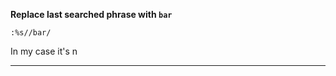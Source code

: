 **Replace last searched phrase with `bar`**
```
:%s//bar/
```
In my case it's <Leader>n<Right>

---
